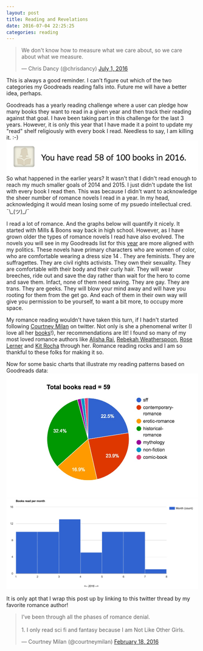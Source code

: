 ```yaml
---
layout: post
title: Reading and Revelations
date: 2016-07-04 22:25:25
categories: reading
---
```

<blockquote class="twitter-tweet" data-lang="en"><p lang="en" dir="ltr">We don&#39;t know how to measure what we care about, so we care about what we measure.</p>&mdash; Chris Dancy (@chrisdancy) <a href="https://twitter.com/chrisdancy/status/748904202504642561">July 1, 2016</a></blockquote>
<script async src="//platform.twitter.com/widgets.js" charset="utf-8"></script>
This is always a good reminder. I can't figure out which of the two categories my Goodreads reading falls into. Future me will have a better idea, perhaps.

Goodreads has a yearly reading challenge where a user can pledge how many books they want to read in a given year and then track their reading against that goal. I have been taking part in this challenge for the last 3 years. However, it is only this year that I have made it a point to update my "read" shelf religiously with every book I read. Needless to say, I am killing it. :-)
![Goodreads Status](/assets/article_images/2016-07-04-reading/status.jpg)
So what happened in the earlier years? It wasn't that I didn't read enough to reach my much smaller goals of 2014 and 2015. I just didn't update the list with every book I read then. This was because I didn't want to acknowledge the sheer number of romance novels I read in a year. In my head, acknowledging it would mean losing some of my psuedo intellectual cred. ¯\\\_(ツ)\_/¯

I read a lot of romance. And the graphs below will quantify it nicely. It started with Mills & Boons way back in high school. However, as I have grown older the types of romance novels I read have also evolved. The novels you will see in my Goodreads list for this [year][booklist] are more aligned with my politics. These novels have primary characters who are women of color, who are comfortable wearing a dress size 14 . They are feminists. They are suffragettes. They are civil rights activists. They own their sexuality. They are comfortable with their body and their curly hair. They will wear breeches, ride out and save the day rather than wait for the hero to come and save them. Infact, none of them need saving. They are gay. They are trans. They are geeks. They will blow your mind away and will have you rooting for them from the get go. And each of them in their own way will give you permission to be yourself, to want a bit more, to occupy more space.

My romance reading wouldn't have taken this turn, if I hadn't started following [Courtney Milan][cm] on twitter. Not only is she a phenomenal writer (I love all her [books][cmbooks]!), her recommendations are lit! I found so many of my most loved romance authors like [Alisha Rai][ar], [Rebekah Weatherspoon][rw], [Rose Lerner][rl] and [Kit Rocha][kr] through her. Romance reading rocks and I am so thankful to these folks for making it so.

Now for some basic charts that illustrate my reading patterns based on Goodreads data:
![Books By Category](/assets/article_images/2016-07-04-reading/ReadingByCategory.jpg) ![Books By Month](/assets/article_images/2016-07-04-reading/ReadPerMonth1.jpg)

It is only apt that I wrap this post up by linking to this twitter thread by my favorite romance author!
<blockquote class="twitter-tweet" data-lang="en"><p lang="en" dir="ltr">I’ve been through all the phases of romance denial.<br><br>1. I only read sci fi and fantasy because I am Not Like Other Girls.</p>&mdash; Courtney Milan (@courtneymilan) <a href="https://twitter.com/courtneymilan/status/700382715288289280">February 18, 2016</a></blockquote>
<script async src="//platform.twitter.com/widgets.js" charset="utf-8"></script>


[booklist]: https://www.goodreads.com/user_challenges/4314430?
[cm]: https://twitter.com/courtneymilan
[cmbooks]: http://www.courtneymilan.com/
[ar]: http://alisharai.net/
[rw]: http://www.rebekahweatherspoon.com/
[rl]: http://www.roselerner.com/
[kr]: http://kitrocha.com/
